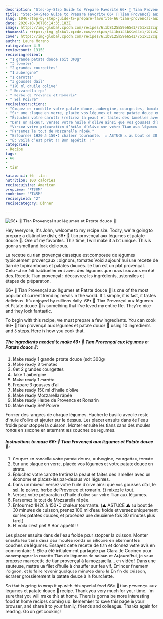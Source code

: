 ```yaml
---
description: "Step-by-Step Guide to Prepare Favorite 66• 🍆 Tian Provençal aux légumes et Patate douce 🍠"
title: "Step-by-Step Guide to Prepare Favorite 66• 🍆 Tian Provençal aux légumes et Patate douce 🍠"
slug: 1046-step-by-step-guide-to-prepare-favorite-66-tian-provencal-aux-legumes-et-patate-douce
date: 2020-10-30T16:14:35.183Z
image: https://img-global.cpcdn.com/recipes/611b8125b59e65e1/751x532cq70/66•-🍆-tian-provencal-aux-legumes-et-patate-douce-🍠-photo-principale-de-la-recette.jpg
thumbnail: https://img-global.cpcdn.com/recipes/611b8125b59e65e1/751x532cq70/66•-🍆-tian-provencal-aux-legumes-et-patate-douce-🍠-photo-principale-de-la-recette.jpg
cover: https://img-global.cpcdn.com/recipes/611b8125b59e65e1/751x532cq70/66•-🍆-tian-provencal-aux-legumes-et-patate-douce-🍠-photo-principale-de-la-recette.jpg
author: Laura Moreno
ratingvalue: 4.5
reviewcount: 13150
recipeingredient:
- "1 grande patate douce soit 300g"
- "3 tomates"
- "2 grandes courgettes"
- "1 aubergine"
- "1 carotte"
- "3 gousses dail"
- "150 ml dhuile dolive"
- " Mozzarella rpe"
- " Herbe de Provence et Romarin"
- " Sel Poivre"
recipeinstructions:
- "Coupez en rondelle votre patate douce, aubergine, courgettes, tomate."
- "Sur une plaque en verre, placée vos légumes et votre patate douce en strate."
- "Épluchez votre carotte (retirez la peau) et faites des lamelles avec un économe et placez-les par-dessus vos légumes."
- "Dans un mixeur, versez votre huile d’olive ainsi que vos gousses d’ail, le sel, le poivre, herbe de Provence et romarin. Et mixez le tout."
- "Versez votre préparation d’huile d’olive sur votre Tian aux légumes."
- "Parsemez le tout de Mozzarella râpée."
- "Enfournez 1H20 à 150•C chaleur tournante. (⚠️ ASTUCE ⚠️ au bout de 30 minutes de cuisson, prenez 100 ml d’eau froide et versez uniquement sur les patates douces, et procédez une deuxième fois 30 minutes plus tard.)"
- "Et voilà c’est prêt !! Bon appétit !!"
categories:
- Recipe
tags:
- 66
- 
- tian

katakunci: 66  tian 
nutrition: 100 calories
recipecuisine: American
preptime: "PT38M"
cooktime: "PT45M"
recipeyield: "2"
recipecategory: Dinner

---
```



![66• 🍆 Tian Provençal aux légumes et Patate douce 🍠](https://img-global.cpcdn.com/recipes/611b8125b59e65e1/751x532cq70/66•-🍆-tian-provencal-aux-legumes-et-patate-douce-🍠-photo-principale-de-la-recette.jpg)

Hey everyone, it's John, welcome to my recipe site. Today, we're going to prepare a distinctive dish, 66• 🍆 tian provençal aux légumes et patate douce 🍠. One of my favorites. This time, I will make it a bit unique. This is gonna smell and look delicious.

La recette du tian provençal classique est composée de légumes typiquement provençaux : oignons, tomates Voici aujourd&#39;hui une recette de tian de topinambours et patates douces. Le tian est un plat provençal. Celui-ci se fait habituellement avec des légumes que nous trouvons en été des. Recette Tian provençal : découvrez les ingrédients, ustensiles et étapes de préparation.

66• 🍆 Tian Provençal aux légumes et Patate douce 🍠 is one of the most popular of current trending meals in the world. It's simple, it is fast, it tastes delicious. It's enjoyed by millions daily. 66• 🍆 Tian Provençal aux légumes et Patate douce 🍠 is something that I've loved my entire life. They're nice and they look fantastic.


To begin with this recipe, we must prepare a few ingredients. You can cook 66• 🍆 tian provençal aux légumes et patate douce 🍠 using 10 ingredients and 8 steps. Here is how you cook that.

<!--inarticleads1-->

##### The ingredients needed to make 66• 🍆 Tian Provençal aux légumes et Patate douce 🍠:

1. Make ready 1 grande patate douce (soit 300g)
1. Make ready 3 tomates
1. Get 2 grandes courgettes
1. Take 1 aubergine
1. Make ready 1 carotte
1. Prepare 3 gousses d’ail
1. Make ready 150 ml d’huile d’olive
1. Make ready  Mozzarella râpée
1. Make ready  Herbe de Provence et Romarin
1. Make ready  Sel/ Poivre


Former des rangées de chaque légumes. Hacher le basilic avec le reste d&#39;huile d&#39;olive et ajouter sur le dessus. Les placer ensuite dans de l&#39;eau froide pour stopper la cuisson. Monter ensuite les tians dans des moules ronds en silicone en alternant les couches de légumes. 

<!--inarticleads2-->

##### Instructions to make 66• 🍆 Tian Provençal aux légumes et Patate douce 🍠:

1. Coupez en rondelle votre patate douce, aubergine, courgettes, tomate.
1. Sur une plaque en verre, placée vos légumes et votre patate douce en strate.
1. Épluchez votre carotte (retirez la peau) et faites des lamelles avec un économe et placez-les par-dessus vos légumes.
1. Dans un mixeur, versez votre huile d’olive ainsi que vos gousses d’ail, le sel, le poivre, herbe de Provence et romarin. Et mixez le tout.
1. Versez votre préparation d’huile d’olive sur votre Tian aux légumes.
1. Parsemez le tout de Mozzarella râpée.
1. Enfournez 1H20 à 150•C chaleur tournante. (⚠️ ASTUCE ⚠️ au bout de 30 minutes de cuisson, prenez 100 ml d’eau froide et versez uniquement sur les patates douces, et procédez une deuxième fois 30 minutes plus tard.)
1. Et voilà c’est prêt !! Bon appétit !!


Les placer ensuite dans de l&#39;eau froide pour stopper la cuisson. Monter ensuite les tians dans des moules ronds en silicone en alternant les couches de légumes. Essayez cette recette de tian et donnez votre avis en commentaire !. Elle a été initialement partagée par Clara de Cocineo pour accompagner la recette Tian de légumes de saison et Aujourd&#39;hui, je vous propose ma recette de tian provençal à la mozzarella… en vidéo ! Dans une sauteuse, mettre un filet d&#39;huile à chauffer sur feu vif. Émincer finement l&#39;oignon, et le faire revenir quelques minutes dans la En fin de cuisson, écraser grossièrement la patate douce à la fourchette. 

So that is going to wrap it up with this special food 66• 🍆 tian provençal aux légumes et patate douce 🍠 recipe. Thank you very much for your time. I'm sure that you will make this at home. There is gonna be more interesting food at home recipes coming up. Remember to save this page in your browser, and share it to your family, friends and colleague. Thanks again for reading. Go on get cooking!
